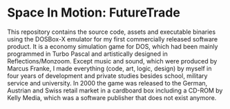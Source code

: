 # Space In Motion: FutureTrade

This repository contains the source code, assets and executable binaries using the DOSBox-X emulator for my first commercially released software product. It is a economy simulation game for DOS, which had been mainly programmed in Turbo Pascal and artistically designed in Reflections/Monzoom. Except music and sound, which were produced by Marcus Franke, I made everything (code, art, logic, design) by myself in four years of development and private studies besides school, military service and university. In 2000 the game was released to the German, Austrian and Swiss retail market in a cardboard box including a CD-ROM by Kelly Media, which was a software publisher that does not exist anymore.
